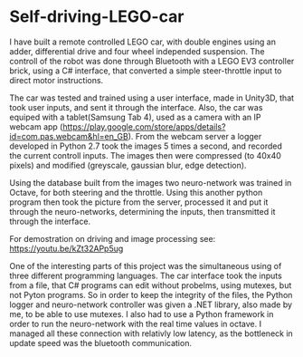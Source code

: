 # Self-driving-LEGO-car

I have built a remote controlled LEGO car, with double engines using an adder, differential drive and four wheel independed suspension. The controll of the robot was done through Bluetooth with a LEGO EV3 controller brick, using a C# interface, that converted a simple steer-throttle input to direct motor instructions.

The car was tested and trained using a user interface, made in Unity3D, that took user inputs, and sent it through the interface. Also, the car was equiped with a tablet(Samsung Tab 4), used as a camera with an IP webcam app (https://play.google.com/store/apps/details?id=com.pas.webcam&hl=en_GB). From the webcam server a logger developed in Python 2.7 took the images 5 times a second, and recorded the current controll inputs. The images then were compressed (to 40x40 pixels) and modified (greyscale, gaussian blur, edge detection).

Using the database built from the images two neuro-network was trained in Octave, for both steering and the throttle. Using this another python program then took the picture from the server, processed it and put it through the neuro-networks, determining the inputs, then transmitted it through the interface.

For demostration on driving and image processing see: https://youtu.be/kZt32APp5ug

One of the interesting parts of this project was the simultaneous using of three different programming languages. The car interface took the inputs from a file, that C# programs can edit without probelms, using mutexes, but not Pyton programs. So in order to keep the integrity of the files, the Python logger and neuro-network controller was given a .NET library, also made by me, to be able to use mutexes. I also had to use a Python framework in order to run the neuro-network with the real time values in octave. I managed all these connection with relativly low latency, as the bottleneck in update speed was the bluetooth communication.
